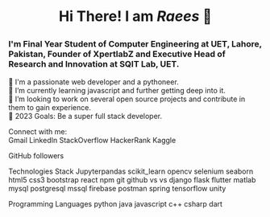 # <p align="center"><strong>Hi There! I am <em>Raees</em></strong> 👋 </p>                                              

### I'm Final Year Student of Computer Engineering at UET, Lahore, Pakistan, Founder of XpertlabZ and Executive Head of Research and Innovation at SQIT Lab, UET.
🧩 I'm a passionate web developer and a pythoneer.  
🌱 I’m currently learning javascript and further getting deep into it.  
👯 I’m looking to work on several open source projects and contribute in them to gain experience.  
🥅 2023 Goals: Be a super full stack developer.  

Connect with me:  
Gmail 
LinkedIn 
StackOverflow 
HackerRank 
Kaggle

GitHub followers 

Technologies Stack
Jupyterpandas scikit_learn opencv selenium seaborn html5 css3 bootstrap react npm git github vs vs django flask flutter matlab mysql postgresql mssql firebase postman spring tensorflow unity

Programming Languages
python java javascript c++ csharp dart 
